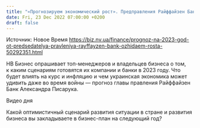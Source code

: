 ```yaml
---
title: "«Прогнозируем экономический рост». Предправления Райффайзен Банк Александр Писарук о бизнесе и экономике в 2023 году — два сценария"
date: Fri, 23 Dec 2022 07:00:00 +0200
draft: false
---
```

Источник: Новое Время https://biz.nv.ua/finance/prognoz-na-2023-god-ot-predsedatelya-pravleniya-rayffayzen-bank-ozhidaem-rosta-50292351.html


НВ Бизнес опрашивает топ-менеджеров и владельцев бизнеса о том, к каким сценариям готовятся их компании и банки в 2023 году. Что будет влиять на курс и инфляцию и чем украинская экономика может удивить даже во время войны — прогноз главы правления Райффайзен Банк Александра Писарука.

 Видео дня   

Какой оптимистичный сценарий развития ситуации в стране и развития бизнеса вы закладываете в бизнес-план на следующий год?

